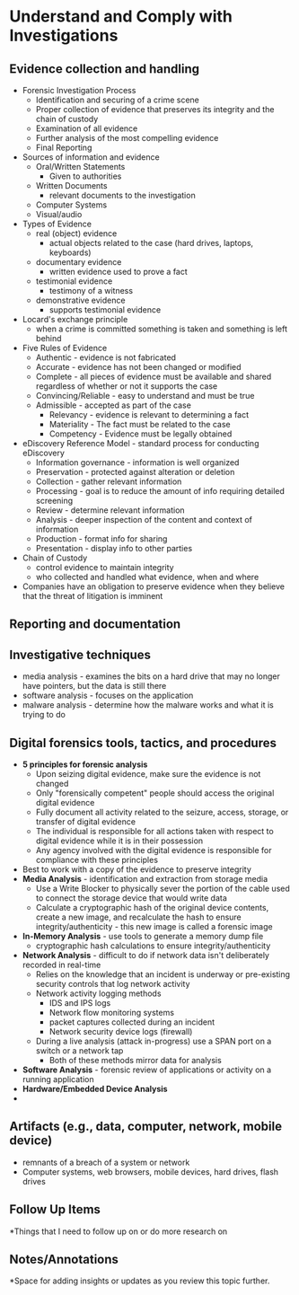 # Understand and Comply with Investigations
## Evidence collection and handling
- Forensic Investigation Process
	- Identification and securing of a crime scene
	- Proper collection of evidence that preserves its integrity and the chain of custody
	- Examination of all evidence
	- Further analysis of the most compelling evidence
	- Final Reporting
- Sources of information and evidence
	- Oral/Written Statements
		- Given to authorities
	- Written Documents
		- relevant documents to the investigation
	- Computer Systems
	- Visual/audio
- Types of Evidence
	- real (object) evidence
		- actual objects related to the case (hard drives, laptops, keyboards)
	- documentary evidence
		- written evidence used to prove a fact
	- testimonial evidence
		- testimony of a witness
	- demonstrative evidence
		- supports testimonial evidence
- Locard's exchange principle
	- when a crime is committed something is taken and something is left behind
- Five Rules of Evidence
	- Authentic - evidence is not fabricated
	- Accurate - evidence has not been changed or modified
	- Complete - all pieces of evidence must be available and shared regardless of whether or not it supports the case
	- Convincing/Reliable - easy to understand and must be true
	- Admissible - accepted as part of the case
		- Relevancy - evidence is relevant to determining a fact
		- Materiality - The fact must be related to the case
		- Competency - Evidence must be legally obtained
- eDiscovery Reference Model - standard process for conducting eDiscovery
	- Information governance - information is well organized
	- Preservation - protected against alteration or deletion
	- Collection - gather relevant information
	- Processing - goal is to reduce the amount of info requiring detailed screening
	- Review - determine relevant information
	- Analysis - deeper inspection of the content and context of information
	- Production - format info for sharing
	- Presentation - display info to other parties
- Chain of Custody
	- control evidence to maintain integrity
	- who collected and handled what evidence, when and where
- Companies have an obligation to preserve evidence when they believe that the threat of litigation is imminent
## Reporting and documentation
## Investigative techniques
- media analysis - examines the bits on a hard drive that may no longer have pointers, but the data is still there
- software analysis - focuses on the application
- malware analysis - determine how the malware works and what it is trying to do
## Digital forensics tools, tactics, and procedures
- **5 principles for forensic analysis**
	- Upon seizing digital evidence, make sure the evidence is not changed
	- Only "forensically competent" people should access the original digital evidence
	- Fully document all activity related to the seizure, access, storage, or transfer of digital evidence
	- The individual is responsible for all actions taken with respect to digital evidence while it is in their possession
	- Any agency involved with the digital evidence is responsible for compliance with these principles
- Best to work with a copy of the evidence to preserve integrity
- **Media Analysis** - identification and extraction from storage media
	- Use a Write Blocker to physically sever the portion of the cable used to connect the storage device that would write data
	- Calculate a cryptographic hash of the original device contents, create a new image, and recalculate the hash to ensure integrity/authenticity - this new image is called a forensic image
- **In-Memory Analysis** - use tools to generate a memory dump file
	- cryptographic hash calculations to ensure integrity/authenticity
- **Network Analysis** - difficult to do if network data isn't deliberately recorded in real-time
	- Relies on the knowledge that an incident is underway or pre-existing security controls that log network activity
	- Network activity logging methods
		- IDS and IPS logs
		- Network flow monitoring systems
		- packet captures collected during an incident
		- Network security device logs (firewall)
	- During a live analysis (attack in-progress) use a SPAN port on a switch or a network tap
		- Both of these methods mirror data for analysis
- **Software Analysis** - forensic review of applications or activity on a running application
- **Hardware/Embedded Device Analysis**
- 
## Artifacts (e.g., data, computer, network, mobile device)
- remnants of a breach of a system or network
- Computer systems, web browsers, mobile devices, hard drives, flash drives

## Follow Up Items
*Things that I need to follow up on or do more research on

## Notes/Annotations
*Space for adding insights or updates as you review this topic further.
